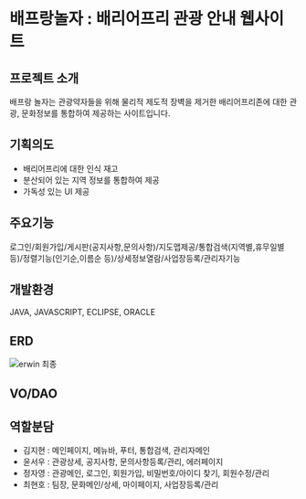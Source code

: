 # 배프랑놀자 : 배리어프리 관광 안내 웹사이트

## 프로젝트 소개
배프랑 놀자는 관광약자들을 위해 물리적 제도적 장벽을 제거한 배리어프리존에 대한 관광, 문화정보를 통합하여 제공하는 사이트입니다.

## 기획의도
- 배리어프리에 대한 인식 재고
- 분산되어 있는 지역 정보를 통합하여 제공
- 가독성 있는 UI 제공

## 주요기능
로그인/회원가입/게시판(공지사항,문의사항)/지도맵제공/통합검색(지역별,휴무일별 등)/정렬기능(인기순,이름순 등)/상세정보열람/사업장등록/관리자기능

## 개발환경
JAVA, JAVASCRIPT, ECLIPSE, ORACLE

## ERD
![erwin 최종](https://user-images.githubusercontent.com/91479004/148675883-0855efe7-7937-49bd-b83b-e01194c58741.png)



## VO/DAO




## 역할분담
- 김지현 : 메인페이지, 메뉴바, 푸터, 통합검색, 관리자메인
- 윤서우 : 관광상세, 공지사항, 문의사항등록/관리, 에러페이지
- 정자영 : 관광메인, 로그인, 회원가입, 비밀번호/아이디 찾기, 회원수정/관리
- 최현호 : 팀장, 문화메인/상세, 마이페이지, 사업장등록/관리

